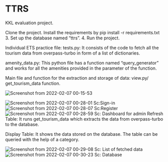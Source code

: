 # TTRS
KKL evaluation project.

Clone the project. 
Install the requirements by 
pip install -r requirements.txt
      3.   Set up the database named “ttrs”.
      4.   Run the project.



Individual ETS practice file:
tests.py: It consists of the code to fetch all the tourism data from overpass-turbo 
in form of a list of dictionaries.

amenity_data.py: This python file has a function named “query_generator” and works for all the amenities provided in the parameter of the function.
    
Main file and function for the extraction and storage of data: view.py/ get_tourism_data function. 

![Screenshot from 2022-02-07 00-15-53](https://user-images.githubusercontent.com/16497084/152697003-469acd20-4733-4062-a706-832eb58ce60b.png)

![Screenshot from 2022-02-07 00-28-01](https://user-images.githubusercontent.com/16497084/152697113-cd73735c-19a4-4379-89cb-87722465c1c6.png)
Sc:Sign-in
![Screenshot from 2022-02-07 00-28-07](https://user-images.githubusercontent.com/16497084/152697114-84d4249e-3e65-4c41-a875-2388aa945134.png)
Sc:Register
![Screenshot from 2022-02-07 00-28-59](https://user-images.githubusercontent.com/16497084/152697116-bab4b878-8fad-4e9d-a731-b91e770efcb8.png)
Sc: Dashboard for admin
Refresh Table: It runs get_tourism_data which extracts the data from overpass-turbo to the database.

Display Table: It shows the data stored on the database. The table can be queried with the help of a category.

![Screenshot from 2022-02-07 00-29-08](https://user-images.githubusercontent.com/16497084/152697119-9db71331-748f-4490-b819-e6b5cfa2a797.png)
Sc: List of fetched data
![Screenshot from 2022-02-07 00-30-23](https://user-images.githubusercontent.com/16497084/152697120-99c80d9c-7426-44c7-a320-91fadd21b426.png)
Sc: Database
